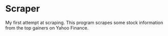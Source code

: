 # Scraper
My first attempt at scraping.
This program scrapes some stock information from the top gainers on Yahoo Finance.
